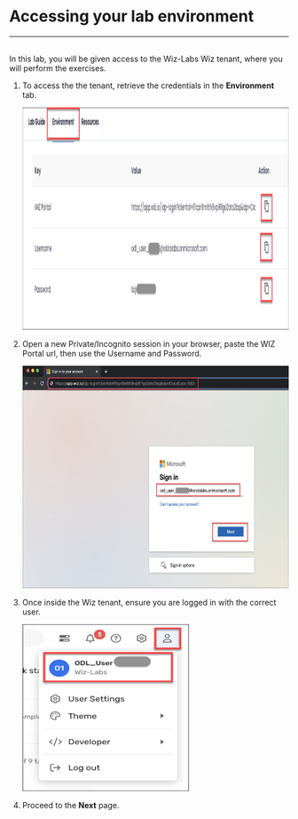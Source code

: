 # Accessing your lab environment
___
<br>
In this lab, you will be given access to the Wiz-Labs Wiz tenant, where you will perform the exercises. 

<br/>

1. To access the the tenant, retrieve the credentials in the **Environment** tab.

   <p align="left">
       <img width="800" height="400" img src="img/env_creds.png"/>
        </p>
        
1. Open a new Private/Incognito session in your browser, paste the WIZ Portal url, then use the Username and Password.

    <p align="left">
       <img width="800" height="400" img src="img/login.png"/>
        </p>
        
1. Once inside the Wiz tenant, ensure you are logged in with the correct user.

    <p align="left">
       <img width="300" height="300" img src="img/wiz_user.png"/>
        </p>

1. Proceed to the **Next** page.
